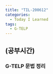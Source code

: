 ```yaml
---
title: "TIL-200612"
categories:
  - Today I Learned
tags:
  - G-TELP
---
```


## (공부시간)
### G-TELP 문법 정리
#### 
